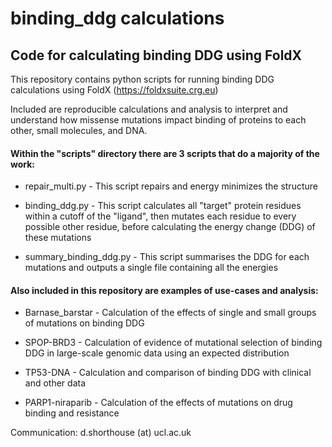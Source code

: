 # binding_ddg calculations
## Code for calculating binding DDG using FoldX

This repository contains python scripts for running binding DDG calculations using FoldX (https://foldxsuite.crg.eu)

Included are reproducible calculations and analysis to interpret and understand how missense mutations impact binding of proteins to each other, small molecules, and DNA.

#### Within the "scripts" directory there are 3 scripts that do a majority of the work:

* repair_multi.py - This script repairs and energy minimizes the structure

* binding_ddg.py - This script calculates all "target" protein residues within a cutoff of the "ligand", then mutates each residue to every possible other residue, before calculating the energy change (DDG) of these mutations

* summary_binding_ddg.py - This script summarises the DDG for each mutations and outputs a single file containing all the energies

#### Also included in this repository are examples of use-cases and analysis:

* Barnase_barstar - Calculation of the effects of single and small groups of mutations on binding DDG

* SPOP-BRD3 - Calculation of evidence of mutational selection of binding DDG in large-scale genomic data using an expected distribution

* TP53-DNA - Calculation and comparison of binding DDG with clinical and other data

* PARP1-niraparib - Calculation of the effects of mutations on drug binding and resistance

Communication: d.shorthouse (at) ucl.ac.uk
